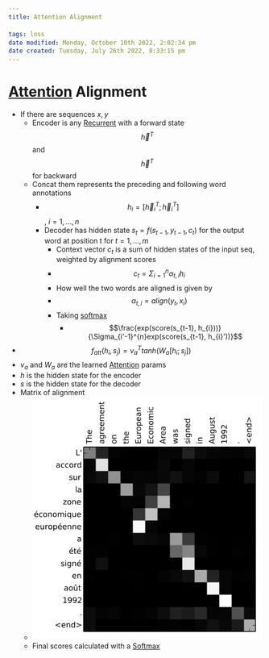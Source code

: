 ```yaml
---
title: Attention Alignment

tags: loss
date modified: Monday, October 10th 2022, 2:02:34 pm
date created: Tuesday, July 26th 2022, 8:33:15 pm
---
```


# [Attention](Attention.md) Alignment
- If there are sequences $x, y$
	- Encoder is any [Recurrent](Recurrent.md) with a forward state $$\overrightarrow h^{T}$$ and $$\overleftarrow h^{T}$$ for backward
	- Concat them represents the preceding and following word annotations
		- $$h_{i}= [\overrightarrow h_{i}^{T}; \overleftarrow h_{i}^{T}]$$, $i = 1, …, n$
		- Decoder has hidden state $s_{t}= f(s_{t-1}, y_{t-1}, c_{t})$ for the output word at position t for $t = 1, …, m$
			- Context vector $c_{t}$ is a sum of hidden states of the input seq, weighted by alignment scores
			- $$c_{t}= \Sigma_{i=1}^{n}\alpha_{t,i}h_{i}$$
			- How well the two words are aligned is given by
			- $$\alpha_{t,i} = align(y_{t}, x_{i})$$
			- Taking [softmax](Softmax.md)
				- $$\frac{exp(score(s_{t-1}, h_{i}))}{\Sigma_{i'-1}^{n}exp(score(s_{t-1}, h_{i}'))}$$
- $$f_{att}(h_{i}, s_{j}) = v_{a}^{T}tanh(W_{a}[h_{i};s_{j}])$$
- $v_{a}$ and $W_{a}$ are the learned [Attention](Attention.md) params
- $h$ is the hidden state for the encoder
- $s$ is the hidden state for the decoder
- Matrix of alignment
	- ![Pasted image 20220621170423](images/Pasted%20image%2020220621170423.png)
	- Final scores calculated with a [Softmax](Softmax.md)



